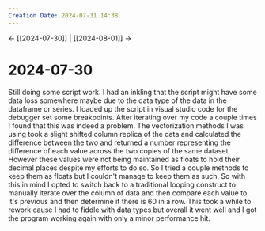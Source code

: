 ```yaml
---
Creation Date: 2024-07-31 14:38
---
```


<- [[2024-07-30]] | [[2024-08-01]]  ->

# 2024-07-30
Still doing some script work. I had an inkling that the script might have some
data loss somewhere maybe due to the data type of the data in the dataframe or
series. I loaded up the script in visual studio code for the debugger set some
breakpoints. After iterating over my code a couple times I found that this was
indeed a problem. The vectorization methods I was using took a slight shifted
column replica of the data and calculated the difference between the two and
returned a number representing the difference of each value across the two
copies of the same dataset.  However these values were not being maintained as
floats to hold their decimal places despite my efforts to do so. So I tried a
couple methods to keep them as floats but I couldn't manage to keep them as
such. So with this in mind I opted to switch back to a traditional looping
construct to manually iterate over the column of data and then compare each
value to it's previous and then determine if there is 60 in a row.  This took a
while to rework cause I had to fiddle with data types but overall it went well
and I got the program working again with only a minor performance hit. 
